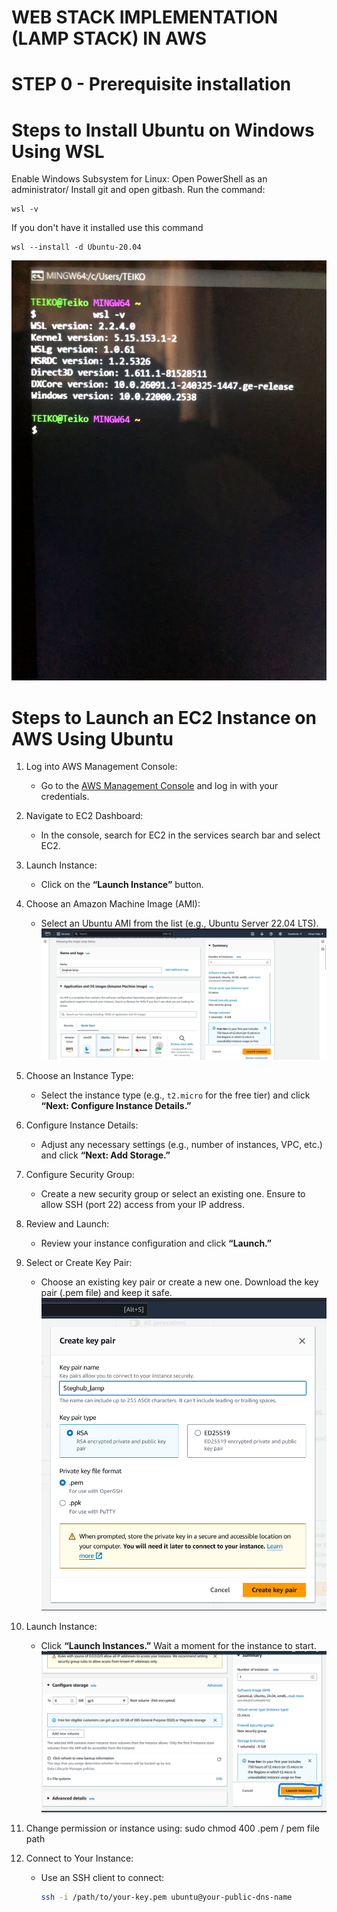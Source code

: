 # WEB STACK IMPLEMENTATION (LAMP STACK) IN AWS

# STEP 0 - Prerequisite installation
# Steps to Install Ubuntu on Windows Using WSL

 Enable Windows Subsystem for Linux:
 Open PowerShell as an administrator/ Install git and open gitbash.
 Run the command:
 
    wsl -v

 If you don't have it installed use this command

    wsl --install -d Ubuntu-20.04

![my imgage](imgaes/ubuntu_version.jpeg)

# Steps to Launch an EC2 Instance on AWS Using Ubuntu

1. Log into AWS Management Console:
   - Go to the [AWS Management Console](https://aws.amazon.com/console/) and log in with your credentials.

2. Navigate to EC2 Dashboard:
   - In the console, search for EC2 in the services search bar and select EC2.

3. Launch Instance:
   - Click on the **“Launch Instance”** button.

4. Choose an Amazon Machine Image (AMI):
   - Select an Ubuntu AMI from the list (e.g., Ubuntu Server 22.04 LTS).
   ![my image](imgaes/setup_instance.png)

5. Choose an Instance Type:
   - Select the instance type (e.g., `t2.micro` for the free tier) and click **“Next: Configure Instance Details.”**

6. Configure Instance Details:
   - Adjust any necessary settings (e.g., number of instances, VPC, etc.) and click **“Next: Add Storage.”**

8. Configure Security Group:
   - Create a new security group or select an existing one. Ensure to allow SSH (port 22) access from your IP address.

10. Review and Launch:
    - Review your instance configuration and click **“Launch.”**

11. Select or Create Key Pair:
    - Choose an existing key pair or create a new one. Download the key pair (.pem file) and keep it safe.
     ![my image](imgaes/create_key_pair.png)

12. Launch Instance:
    - Click **“Launch Instances.”** Wait a moment for the instance to start.
     ![image](<imgaes/Launch_an_instance .png>)

14. Change permission or instance using:
    sudo chmod 400 <private-key-name>.pem / pem file path

13. Connect to Your Instance:
    - Use an SSH client to connect:
      ```bash
      ssh -i /path/to/your-key.pem ubuntu@your-public-dns-name
      ```
